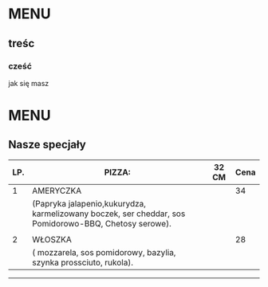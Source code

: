# MENU

## treśc



### cześć 



jak się masz 

# MENU
## Nasze specjały


|LP. | PIZZA:                                                       |32 CM| Cena|
|-----|--------------------------------------------------------|---------|--------|
|1    |AMERYCZKA                                             |           |     34|
|      |(Papryka  jalapenio,kukurydza, karmelizowany boczek, ser cheddar, sos Pomidorowo-BBQ, Chetosy serowe). |    |   |
|||||
|2    |WŁOSZKA                                                  |            |    28| |    
|     |( mozzarela, sos pomidorowy, bazylia, szynka prossciuto, rukola).|  |  |  
---

